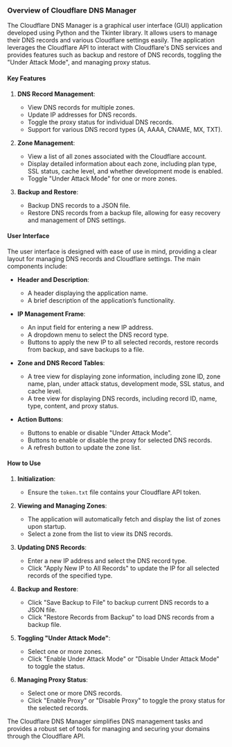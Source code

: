 ### Overview of Cloudflare DNS Manager

The Cloudflare DNS Manager is a graphical user interface (GUI) application developed using Python and the Tkinter library. It allows users to manage their DNS records and various Cloudflare settings easily. The application leverages the Cloudflare API to interact with Cloudflare's DNS services and provides features such as backup and restore of DNS records, toggling the "Under Attack Mode", and managing proxy status.

#### Key Features

1. **DNS Record Management**:
   - View DNS records for multiple zones.
   - Update IP addresses for DNS records.
   - Toggle the proxy status for individual DNS records.
   - Support for various DNS record types (A, AAAA, CNAME, MX, TXT).

2. **Zone Management**:
   - View a list of all zones associated with the Cloudflare account.
   - Display detailed information about each zone, including plan type, SSL status, cache level, and whether development mode is enabled.
   - Toggle "Under Attack Mode" for one or more zones.

3. **Backup and Restore**:
   - Backup DNS records to a JSON file.
   - Restore DNS records from a backup file, allowing for easy recovery and management of DNS settings.

#### User Interface

The user interface is designed with ease of use in mind, providing a clear layout for managing DNS records and Cloudflare settings. The main components include:

- **Header and Description**:
  - A header displaying the application name.
  - A brief description of the application’s functionality.

- **IP Management Frame**:
  - An input field for entering a new IP address.
  - A dropdown menu to select the DNS record type.
  - Buttons to apply the new IP to all selected records, restore records from backup, and save backups to a file.

- **Zone and DNS Record Tables**:
  - A tree view for displaying zone information, including zone ID, zone name, plan, under attack status, development mode, SSL status, and cache level.
  - A tree view for displaying DNS records, including record ID, name, type, content, and proxy status.

- **Action Buttons**:
  - Buttons to enable or disable "Under Attack Mode".
  - Buttons to enable or disable the proxy for selected DNS records.
  - A refresh button to update the zone list.

#### How to Use

1. **Initialization**:
   - Ensure the `token.txt` file contains your Cloudflare API token.

2. **Viewing and Managing Zones**:
   - The application will automatically fetch and display the list of zones upon startup.
   - Select a zone from the list to view its DNS records.

3. **Updating DNS Records**:
   - Enter a new IP address and select the DNS record type.
   - Click "Apply New IP to All Records" to update the IP for all selected records of the specified type.

4. **Backup and Restore**:
   - Click "Save Backup to File" to backup current DNS records to a JSON file.
   - Click "Restore Records from Backup" to load DNS records from a backup file.

5. **Toggling "Under Attack Mode"**:
   - Select one or more zones.
   - Click "Enable Under Attack Mode" or "Disable Under Attack Mode" to toggle the status.

6. **Managing Proxy Status**:
   - Select one or more DNS records.
   - Click "Enable Proxy" or "Disable Proxy" to toggle the proxy status for the selected records.

The Cloudflare DNS Manager simplifies DNS management tasks and provides a robust set of tools for managing and securing your domains through the Cloudflare API.
